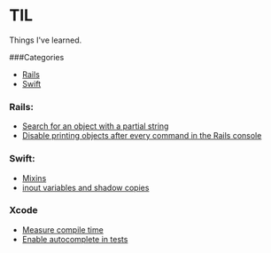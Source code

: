 TIL
====

Things I've learned.

###Categories

* [Rails](#rails)
* [Swift](#swift)

### Rails:
- [Search for an object with a partial string](Rails/search_for_string_in_active_record.md)
- [Disable printing objects after every command in the Rails console](Rails/console_disable_printing_objects.md)

### Swift:
- [Mixins](Swift/mixins.md)
- [inout variables and shadow copies](Swift/inout_variables_functions_and_closures.md)

### Xcode
- [Measure compile time](Xcode/measure_compile_time.md)
- [Enable autocomplete in tests](Xcode/enable_autocomplete_in_tests.md)
